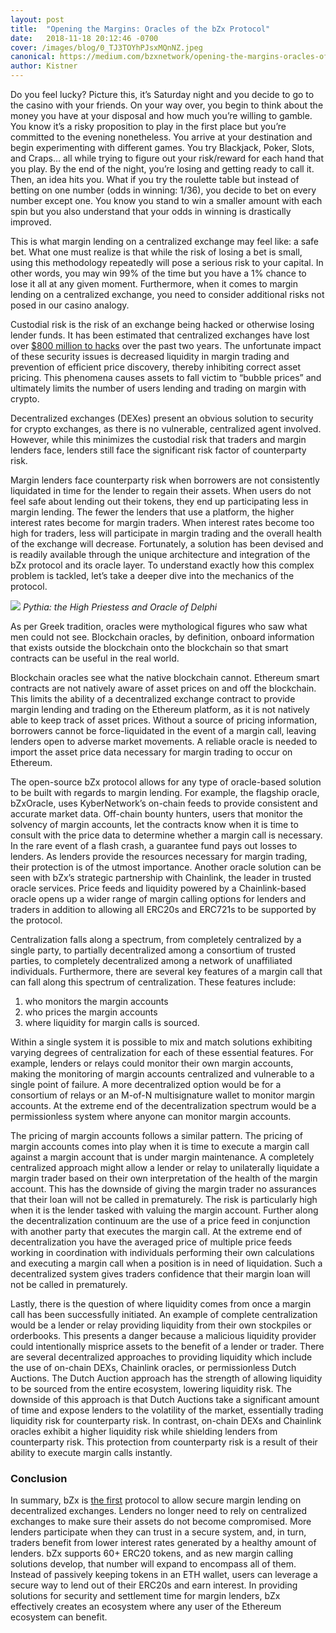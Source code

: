 ```yaml
---
layout: post
title:  "Opening the Margins: Oracles of the bZx Protocol"
date:   2018-11-18 20:12:46 -0700
cover: /images/blog/0_TJ3TOYhPJsxMQnNZ.jpeg
canonical: https://medium.com/bzxnetwork/opening-the-margins-oracles-of-the-bzx-platform-6110202d4b1
author: Kistner
---
```

Do you feel lucky? Picture this, it’s Saturday night and you decide to go to the casino with your friends. On your way over, you begin to think about the money you have at your disposal and how much you’re willing to gamble. You know it’s a risky proposition to play in the first place but you’re committed to the evening nonetheless. You arrive at your destination and begin experimenting with different games. You try Blackjack, Poker, Slots, and Craps… all while trying to figure out your risk/reward for each hand that you play. By the end of the night, you’re losing and getting ready to call it. Then, an idea hits you. What if you try the roulette table but instead of betting on one number (odds in winning: 1/36), you decide to bet on every number except one. You know you stand to win a smaller amount with each spin but you also understand that your odds in winning is drastically improved.

This is what margin lending on a centralized exchange may feel like: a safe bet. What one must realize is that while the risk of losing a bet is small, using this methodology repeatedly will pose a serious risk to your capital. In other words, you may win 99% of the time but you have a 1% chance to lose it all at any given moment. Furthermore, when it comes to margin lending on a centralized exchange, you need to consider additional risks not posed in our casino analogy.

Custodial risk is the risk of an exchange being hacked or otherwise losing lender funds. It has been estimated that centralized exchanges have lost over [$800 million to hacks](https://www.bankinfosecurity.com/cryptocurrency-exchanges-lost-882-million-to-hackers-a-11624) over the past two years. The unfortunate impact of these security issues is decreased liquidity in margin trading and prevention of efficient price discovery, thereby inhibiting correct asset pricing. This phenomena causes assets to fall victim to “bubble prices” and ultimately limits the number of users lending and trading on margin with crypto.

Decentralized exchanges (DEXes) present an obvious solution to security for crypto exchanges, as there is no vulnerable, centralized agent involved. However, while this minimizes the custodial risk that traders and margin lenders face, lenders still face the significant risk factor of counterparty risk.

Margin lenders face counterparty risk when borrowers are not consistently liquidated in time for the lender to regain their assets. When users do not feel safe about lending out their tokens, they end up participating less in margin lending. The fewer the lenders that use a platform, the higher interest rates become for margin traders. When interest rates become too high for traders, less will participate in margin trading and the overall health of the exchange will decrease. Fortunately, a solution has been devised and is readily available through the unique architecture and integration of the bZx protocol and its oracle layer. To understand exactly how this complex problem is tackled, let’s take a deeper dive into the mechanics of the protocol.

![](/images/blog/0_Kn4KJ6GHpcNucYzI.jpeg)
_Pythia: the High Priestess and Oracle of Delphi_

As per Greek tradition, oracles were mythological figures who saw what men could not see. Blockchain oracles, by definition, onboard information that exists outside the blockchain onto the blockchain so that smart contracts can be useful in the real world.

Blockchain oracles see what the native blockchain cannot. Ethereum smart contracts are not natively aware of asset prices on and off the blockchain. This limits the ability of a decentralized exchange contract to provide margin lending and trading on the Ethereum platform, as it is not natively able to keep track of asset prices. Without a source of pricing information, borrowers cannot be force-liquidated in the event of a margin call, leaving lenders open to adverse market movements. A reliable oracle is needed to import the asset price data necessary for margin trading to occur on Ethereum.

The open-source bZx protocol allows for any type of oracle-based solution to be built with regards to margin lending. For example, the flagship oracle, bZxOracle, uses KyberNetwork’s on-chain feeds to provide consistent and accurate market data. Off-chain bounty hunters, users that monitor the solvency of margin accounts, let the contracts know when it is time to consult with the price data to determine whether a margin call is necessary. In the rare event of a flash crash, a guarantee fund pays out losses to lenders. As lenders provide the resources necessary for margin trading, their protection is of the utmost importance. Another oracle solution can be seen with bZx’s strategic partnership with Chainlink, the leader in trusted oracle services. Price feeds and liquidity powered by a Chainlink-based oracle opens up a wider range of margin calling options for lenders and traders in addition to allowing all ERC20s and ERC721s to be supported by the protocol.

Centralization falls along a spectrum, from completely centralized by a single party, to partially decentralized among a consortium of trusted parties, to completely decentralized among a network of unaffiliated individuals. Furthermore, there are several key features of a margin call that can fall along this spectrum of centralization. These features include:
1. who monitors the margin accounts
2. who prices the margin accounts
3. where liquidity for margin calls is sourced.

Within a single system it is possible to mix and match solutions exhibiting varying degrees of centralization for each of these essential features. For example, lenders or relays could monitor their own margin accounts, making the monitoring of margin accounts centralized and vulnerable to a single point of failure. A more decentralized option would be for a consortium of relays or an M-of-N multisignature wallet to monitor margin accounts. At the extreme end of the decentralization spectrum would be a permissionless system where anyone can monitor margin accounts.

The pricing of margin accounts follows a similar pattern. The pricing of margin accounts comes into play when it is time to execute a margin call against a margin account that is under margin maintenance. A completely centralized approach might allow a lender or relay to unilaterally liquidate a margin trader based on their own interpretation of the health of the margin account. This has the downside of giving the margin trader no assurances that their loan will not be called in prematurely. The risk is particularly high when it is the lender tasked with valuing the margin account. Further along the decentralization continuum are the use of a price feed in conjunction with another party that executes the margin call. At the extreme end of decentralization you have the averaged price of multiple price feeds working in coordination with individuals performing their own calculations and executing a margin call when a position is in need of liquidation. Such a decentralized system gives traders confidence that their margin loan will not be called in prematurely.

Lastly, there is the question of where liquidity comes from once a margin call has been successfully initiated. An example of complete centralization would be a lender or relay providing liquidity from their own stockpiles or orderbooks. This presents a danger because a malicious liquidity provider could intentionally misprice assets to the benefit of a lender or trader. There are several decentralized approaches to providing liquidity which include the use of on-chain DEXs, Chainlink oracles, or permissionless Dutch Auctions. The Dutch Auction approach has the strength of allowing liquidity to be sourced from the entire ecosystem, lowering liquidity risk. The downside of this approach is that Dutch Auctions take a significant amount of time and expose lenders to the volatility of the market, essentially trading liquidity risk for counterparty risk. In contrast, on-chain DEXs and Chainlink oracles exhibit a higher liquidity risk while shielding lenders from counterparty risk. This protection from counterparty risk is a result of their ability to execute margin calls instantly.

### Conclusion

In summary, bZx is [the first](https://blog.0xproject.com/relayer-report-10-v2-bug-bounty-and-advisory-board-update-29e7ec5ac120) protocol to allow secure margin lending on decentralized exchanges. Lenders no longer need to rely on centralized exchanges to make sure their assets do not become compromised. More lenders participate when they can trust in a secure system, and, in turn, traders benefit from lower interest rates generated by a healthy amount of lenders. bZx supports 60+ ERC20 tokens, and as new margin calling solutions develop, that number will expand to encompass all of them. Instead of passively keeping tokens in an ETH wallet, users can leverage a secure way to lend out of their ERC20s and earn interest. In providing solutions for security and settlement time for margin lenders, bZx effectively creates an ecosystem where any user of the Ethereum ecosystem can benefit.

